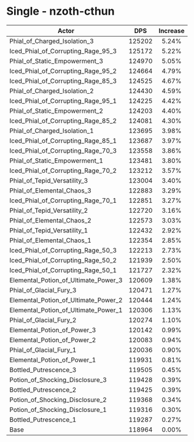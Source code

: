# Single - nzoth-cthun
| Actor | DPS | Increase |
|---|:---:|:---:|
|Phial_of_Charged_Isolation_3|125202|5.24%|
|Iced_Phial_of_Corrupting_Rage_95_3|125172|5.22%|
|Phial_of_Static_Empowerment_3|124970|5.05%|
|Iced_Phial_of_Corrupting_Rage_95_2|124664|4.79%|
|Iced_Phial_of_Corrupting_Rage_85_3|124525|4.67%|
|Phial_of_Charged_Isolation_2|124430|4.59%|
|Iced_Phial_of_Corrupting_Rage_95_1|124225|4.42%|
|Phial_of_Static_Empowerment_2|124203|4.40%|
|Iced_Phial_of_Corrupting_Rage_85_2|124081|4.30%|
|Phial_of_Charged_Isolation_1|123695|3.98%|
|Iced_Phial_of_Corrupting_Rage_85_1|123687|3.97%|
|Iced_Phial_of_Corrupting_Rage_70_3|123558|3.86%|
|Phial_of_Static_Empowerment_1|123481|3.80%|
|Iced_Phial_of_Corrupting_Rage_70_2|123212|3.57%|
|Phial_of_Tepid_Versatility_3|123004|3.40%|
|Phial_of_Elemental_Chaos_3|122883|3.29%|
|Iced_Phial_of_Corrupting_Rage_70_1|122851|3.27%|
|Phial_of_Tepid_Versatility_2|122720|3.16%|
|Phial_of_Elemental_Chaos_2|122573|3.03%|
|Phial_of_Tepid_Versatility_1|122432|2.92%|
|Phial_of_Elemental_Chaos_1|122354|2.85%|
|Iced_Phial_of_Corrupting_Rage_50_3|122213|2.73%|
|Iced_Phial_of_Corrupting_Rage_50_2|121939|2.50%|
|Iced_Phial_of_Corrupting_Rage_50_1|121727|2.32%|
|Elemental_Potion_of_Ultimate_Power_3|120609|1.38%|
|Phial_of_Glacial_Fury_3|120471|1.27%|
|Elemental_Potion_of_Ultimate_Power_2|120444|1.24%|
|Elemental_Potion_of_Ultimate_Power_1|120306|1.13%|
|Phial_of_Glacial_Fury_2|120274|1.10%|
|Elemental_Potion_of_Power_3|120142|0.99%|
|Elemental_Potion_of_Power_2|120083|0.94%|
|Phial_of_Glacial_Fury_1|120036|0.90%|
|Elemental_Potion_of_Power_1|119931|0.81%|
|Bottled_Putrescence_3|119505|0.45%|
|Potion_of_Shocking_Disclosure_3|119428|0.39%|
|Bottled_Putrescence_2|119425|0.39%|
|Potion_of_Shocking_Disclosure_2|119368|0.34%|
|Potion_of_Shocking_Disclosure_1|119316|0.30%|
|Bottled_Putrescence_1|119287|0.27%|
|Base|118964|0.00%|
